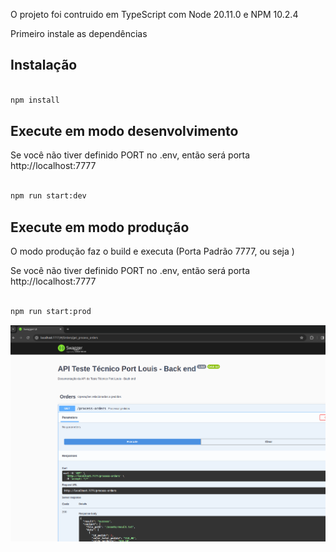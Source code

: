 O projeto foi contruido em TypeScript com Node 20.11.0 e NPM 10.2.4

Primeiro instale as dependências

## Instalação

```bash

npm install

```

## Execute em modo desenvolvimento

Se você não tiver definido PORT no .env, então será porta http://localhost:7777

```bash

npm run start:dev

```

## Execute em modo produção

O modo produção faz o build e executa (Porta Padrão 7777, ou seja )

Se você não tiver definido PORT no .env, então será porta http://localhost:7777

```bash

npm run start:prod

```

![Swagger](documentation/printscreen/swagger.png)